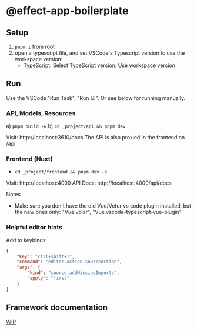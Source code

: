 # @effect-app-boilerplate

## Setup

1. `pnpm i` from root
2. open a typescript file, and set VSCode's Typescript version to use the workspace version:
   - TypeScript: Select TypeScript version: Use workspace version

## Run

Use the VSCode "Run Task", "Run UI".
Or see below for running manually.

### API, Models, Resources

a) `pnpm build -w`
b) `cd _project/api && pnpm dev`

Visit: http://localhost:3610/docs
The API is also proxied in the frontend on /api

### Frontend (Nuxt)

- `cd _project/frontend && pnpm dev -o`

Visit: http://localhost:4000
API Docs: http://localhost:4000/api/docs

Notes

- Make sure you don't have the old Vue/Vetur vs code plugin installed, but the new ones only: "Vue.volar", "Vue.vscode-typescript-vue-plugin"

### Helpful editor hints

Add to keybinds:

```json
{
    "key": "ctrl+shift+i",
    "command": "editor.action.sourceAction",
    "args": {
        "kind": "source.addMissingImports",
        "apply": "first"
    }
}
```

## Framework documentation

[WIP](https://github.com/effect-ts-app/docs)
